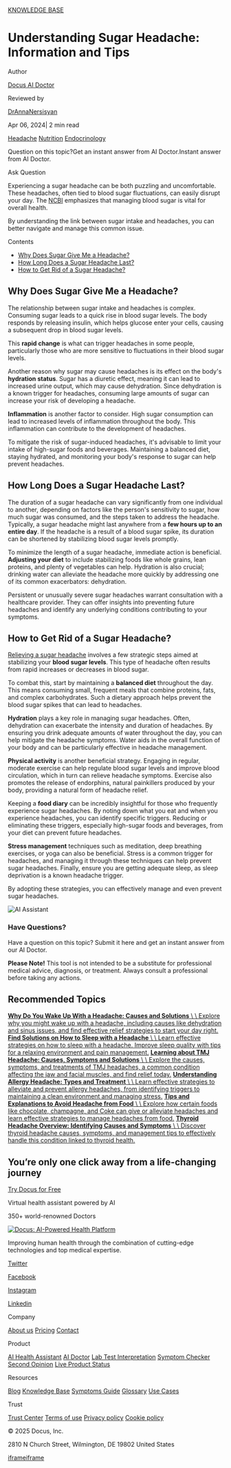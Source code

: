 [KNOWLEDGE BASE](https://docus.ai/knowledge-base)

# Understanding Sugar Headache: Information and Tips

Author

[Docus AI Doctor](https://docus.ai/ai-doctor)

Reviewed by

[DrAnnaNersisyan](https://docus.ai/author/dr-anna-nersisyan)

Apr 06, 2024\| 2 min read

[Headache](https://docus.ai/tags/headache) [Nutrition](https://docus.ai/tags/nutrition) [Endocrinology](https://docus.ai/tags/endocrinology)

Question on this topic?Get an instant answer from AI Doctor.Instant answer from AI Doctor.

Ask Question

Experiencing a sugar headache can be both puzzling and uncomfortable. These headaches, often tied to blood sugar fluctuations, can easily disrupt your day. The [NCBI](https://www.ncbi.nlm.nih.gov/books/NBK566165/) emphasizes that managing blood sugar is vital for overall health.

By understanding the link between sugar intake and headaches, you can better navigate and manage this common issue.

Contents

- [Why Does Sugar Give Me a Headache?](https://docus.ai/knowledge-base/sugar-headache-information-and-tips#why-does-sugar-give-me-a-headache)
- [How Long Does a Sugar Headache Last?](https://docus.ai/knowledge-base/sugar-headache-information-and-tips#how-long-does-a-sugar-headache-last)
- [How to Get Rid of a Sugar Headache?](https://docus.ai/knowledge-base/sugar-headache-information-and-tips#how-to-get-rid-of-a-sugar-headache)

## Why Does Sugar Give Me a Headache?

The relationship between sugar intake and headaches is complex. Consuming sugar leads to a quick rise in blood sugar levels. The body responds by releasing insulin, which helps glucose enter your cells, causing a subsequent drop in blood sugar levels.

This **rapid change** is what can trigger headaches in some people, particularly those who are more sensitive to fluctuations in their blood sugar levels.

Another reason why sugar may cause headaches is its effect on the body's **hydration status**. Sugar has a diuretic effect, meaning it can lead to increased urine output, which may cause dehydration. Since dehydration is a known trigger for headaches, consuming large amounts of sugar can increase your risk of developing a headache.

**Inflammation** is another factor to consider. High sugar consumption can lead to increased levels of inflammation throughout the body. This inflammation can contribute to the development of headaches.

To mitigate the risk of sugar-induced headaches, it's advisable to limit your intake of high-sugar foods and beverages. Maintaining a balanced diet, staying hydrated, and monitoring your body's response to sugar can help prevent headaches.

## How Long Does a Sugar Headache Last?

The duration of a sugar headache can vary significantly from one individual to another, depending on factors like the person's sensitivity to sugar, how much sugar was consumed, and the steps taken to address the headache. Typically, a sugar headache might last anywhere from a **few hours up to an entire day**. If the headache is a result of a blood sugar spike, its duration can be shortened by stabilizing blood sugar levels promptly.

To minimize the length of a sugar headache, immediate action is beneficial. **Adjusting your diet** to include stabilizing foods like whole grains, lean proteins, and plenty of vegetables can help. Hydration is also crucial; drinking water can alleviate the headache more quickly by addressing one of its common exacerbators: dehydration.

Persistent or unusually severe sugar headaches warrant consultation with a healthcare provider. They can offer insights into preventing future headaches and identify any underlying conditions contributing to your symptoms.

## How to Get Rid of a Sugar Headache?

[Relieving a sugar headache](https://docus.ai/symptoms-guide/combatting-sugar-headaches) involves a few strategic steps aimed at stabilizing your **blood sugar levels**. This type of headache often results from rapid increases or decreases in blood sugar.

To combat this, start by maintaining a **balanced diet** throughout the day. This means consuming small, frequent meals that combine proteins, fats, and complex carbohydrates. Such a dietary approach helps prevent the blood sugar spikes that can lead to headaches.

**Hydration** plays a key role in managing sugar headaches. Often, dehydration can exacerbate the intensity and duration of headaches. By ensuring you drink adequate amounts of water throughout the day, you can help mitigate the headache symptoms. Water aids in the overall function of your body and can be particularly effective in headache management.

**Physical activity** is another beneficial strategy. Engaging in regular, moderate exercise can help regulate blood sugar levels and improve blood circulation, which in turn can relieve headache symptoms. Exercise also promotes the release of endorphins, natural painkillers produced by your body, providing a natural form of headache relief.

Keeping a **food diary** can be incredibly insightful for those who frequently experience sugar headaches. By noting down what you eat and when you experience headaches, you can identify specific triggers. Reducing or eliminating these triggers, especially high-sugar foods and beverages, from your diet can prevent future headaches.

**Stress management** techniques such as meditation, deep breathing exercises, or yoga can also be beneficial. Stress is a common trigger for headaches, and managing it through these techniques can help prevent sugar headaches. Finally, ensure you are getting adequate sleep, as sleep deprivation is a known headache trigger.

By adopting these strategies, you can effectively manage and even prevent sugar headaches.

![AI Assistant](https://docus.ai/images/small-assistant.png)

### Have Questions?

Have a question on this topic? Submit it here and get an instant answer from our AI Doctor.

**Please Note!** This tool is not intended to be a substitute for professional medical advice, diagnosis, or treatment. Always consult a professional before taking any actions.

## Recommended Topics

[**Why Do You Wake Up With a Headache: Causes and Solutions** \\
\\
Explore why you might wake up with a headache, including causes like dehydration and sinus issues, and find effective relief strategies to start your day right.](https://docus.ai/knowledge-base/why-do-you-wake-up-with-a-headache) [**Find Solutions on How to Sleep with a Headache** \\
\\
Learn effective strategies on how to sleep with a headache. Improve sleep quality with tips for a relaxing environment and pain management.](https://docus.ai/knowledge-base/solutions-on-how-to-sleep-with-a-headache) [**Learning about TMJ Headache: Causes, Symptoms and Solutions** \\
\\
Explore the causes, symptoms, and treatments of TMJ headaches, a common condition affecting the jaw and facial muscles, and find relief today.](https://docus.ai/knowledge-base/tmj-headache-causes-and-solutions) [**Understanding Allergy Headache: Types and Treatment** \\
\\
Learn effective strategies to alleviate and prevent allergy headaches, from identifying triggers to maintaining a clean environment and managing stress.](https://docus.ai/knowledge-base/allergy-headache-types-and-treatment) [**Tips and Explanations to Avoid Headache from Food** \\
\\
Explore how certain foods like chocolate, champagne, and Coke can give or alleviate headaches and learn effective strategies to manage headaches from food.](https://docus.ai/knowledge-base/tips-and-explanations-to-avoid-headache-from-food) [**Thyroid Headache Overview: Identifying Causes and Symptoms** \\
\\
Discover thyroid headache causes, symptoms, and management tips to effectively handle this condition linked to thyroid health.](https://docus.ai/knowledge-base/thyroid-headache-overview)

## You’re only one click away from a life-changing journey

[Try Docus for Free](https://my.docus.ai/auth/signup)

Virtual health assistant powered by AI

350+ world-renowned Doctors

[![Docus: AI-Powered Health Platform](https://docus.ai/docus-dark-logo.svg)](https://docus.ai/)

Improving human health through the combination of cutting-edge technologies and top medical expertise.

[Twitter](https://twitter.com/docus_ai)

[Facebook](https://www.facebook.com/docusai)

[Instagram](https://www.instagram.com/docus.ai/)

[Linkedin](https://www.linkedin.com/company/docusai/)

Company

[About us](https://docus.ai/about-us) [Pricing](https://docus.ai/pricing) [Contact](https://docus.ai/contact)

Product

[AI Health Assistant](https://docus.ai/ai-health-assistant) [AI Doctor](https://docus.ai/ai-doctor) [Lab Test Interpretation](https://docus.ai/lab-test-interpretation) [Symptom Checker](https://docus.ai/symptom-checker) [Second Opinion](https://docus.ai/second-opinion) [Live Product Status](https://docus.statuspage.io/)

Resources

[Blog](https://docus.ai/blog) [Knowledge Base](https://docus.ai/knowledge-base) [Symptoms Guide](https://docus.ai/symptoms-guide) [Glossary](https://docus.ai/glossary) [Use Cases](https://docus.ai/use-cases)

Trust

[Trust Center](https://trust.docus.ai/) [Terms of use](https://docus.ai/terms-of-use) [Privacy policy](https://docus.ai/privacy-policy) [Cookie policy](https://docus.ai/cookie-policy)

© 2025 Docus, Inc.

2810 N Church Street, Wilmington, DE 19802 United States

[iframe](https://td.doubleclick.net/td/ga/rul?tid=G-C1NR4HEC74&gacid=1931518718.1741382263&gtm=45je5362v874030715z8849365654za200zb849365654&dma=0&gcs=G1--&gcd=13l3l3R3l5l1&npa=0&pscdl=noapi&aip=1&fledge=1&frm=0&tag_exp=102067808~102482433~102539968~102587591~102640600~102717422~102788824~102791784&z=891036842)[iframe](https://td.doubleclick.net/td/rul/11076298198?random=1741382262767&cv=11&fst=1741382262767&fmt=3&bg=ffffff&guid=ON&async=1&gtm=45je5362v874030715z8849365654za200zb849365654&gcd=13l3l3R3l5l1&dma=0&tag_exp=102067808~102482433~102539968~102587591~102640600~102717422~102788824~102791784&u_w=1280&u_h=1024&url=https%3A%2F%2Fdocus.ai%2Fknowledge-base%2Fsugar-headache-information-and-tips&hn=www.googleadservices.com&frm=0&tiba=Understanding%20Sugar%20Headache%3A%20Information%20and%20Tips&npa=0&pscdl=noapi&auid=1407440758.1741382263&uaa=&uab=&uafvl=&uamb=0&uam=&uap=&uapv=&uaw=0&fledge=1&data=event%3Dgtag.config)